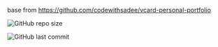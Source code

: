 base from https://github.com/codewithsadee/vcard-personal-portfolio

 ![GitHub repo size](https://img.shields.io/github/repo-size/iamkredig/website)

<img src="https://img.shields.io/github/last-commit/builtbybel/bloatbox.svg?style=flat-square&logo=github&logoColor=white"
alt="GitHub last commit">

